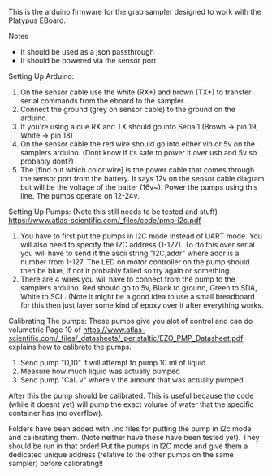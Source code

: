 This is the arduino firmware for the grab sampler designed to work with the Platypus EBoard.

Notes
- It should be used as a json passthrough
- It should be powered via the sensor port


Setting Up Arduino:
1) On the sensor cable use the white (RX+) and brown (TX+) to transfer serial commands from the eboard to the sampler.
2) Connect the ground (grey on sensor cable) to the ground on the arduino.
3) If you're using a due RX and TX should go into Serial1 (Brown -> pin 19, White -> pin 18)
4) On the sensor cable the red wire should go into either vin or 5v on the samplers arduino. (Dont know if its safe to power it over usb and 5v so probably dont?)
5) The [find out which color wire] is the power cable that comes through the sensor port from the battery. It says 12v on the sensor cable diagram but will be the voltage of the batter (16v~). Power the pumps using this line. The pumps operate on 12-24v.

Setting Up Pumps: (Note this still needs to be tested and stuff)
https://www.atlas-scientific.com/_files/code/pmp-i2c.pdf

1) You have to first put the pumps in I2C mode instead of UART mode. You will also need to specify the I2C address (1-127). To do this over serial you will have to send it the ascii string "I2C,addr" where addr is a number from 1-127. The LED on motor controller on the pump should then be blue, if not it probably failed so try again or something.
2) There are 4 wires you will have to connect from the pump to the samplers arduino. Red should go to 5v, Black to ground, Green to SDA, White to SCL. (Note it might be a good idea to use a small breadboard for this then just layer some kind of epoxy over it after everything works.


Calibrating The pumps:
These pumps give you alot of control and can do volumetric
Page 10 of https://www.atlas-scientific.com/_files/_datasheets/_peristaltic/EZO_PMP_Datasheet.pdf explains how to calibrate the pumps.
1) Send pump "D,10" it will attempt to pump 10 ml of liquid
2) Measure how much liquid was actually pumped
3) Send pump "Cal, v" where v the amount that was actually pumped.

After this the pump should be calibrated. This is useful because the code (while it doesnt yet) will pump the exact volume of water that the specific container has (no overflow).

Folders have been added with .ino files for putting the pump in i2c mode and calibrating them. (Note neither have these have been tested yet).
They should be run in that order! Put the pumps in I2C mode and give them a dedicated unique address (relative to the other pumps on the same sampler) before calibrating!!

